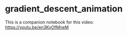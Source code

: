 # gradient_descent_animation
This is a companion notebook for this video: https://youtu.be/en3KvOfMneM
